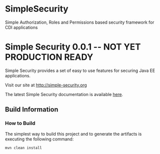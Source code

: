 SimpleSecurity
==============

Simple Authorization, Roles and Permissions based security framework for CDI applications

# Simple Security 0.0.1 -- NOT YET PRODUCTION READY #

Simple Security provides a set of easy to use features for securing Java EE applications.

Visit our site at http://simple-security.org

The latest Simple Security documentation is available [here](http://simple-security.org/docs/latest).

## Build Information ##

### How to Build ###

The simplest way to build this project and to generate the artifacts is executing the following command:

    mvn clean install
